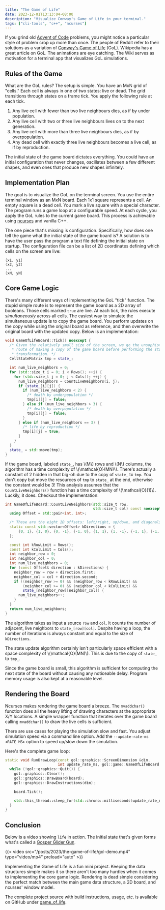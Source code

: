 ```yaml
---
title: "The Game of Life"
date: 2023-12-01T13:13:04-08:00
description: "Visualize Conway's Game of Life in your terminal."
tags: ["cli-tools", "c++", "ncurses"]
---
```


If you grind old [Advent of Code][1] problems, you might notice a particular
style of problem crop up more than once. The people of Reddit refer to their
solutions as a variation of [Conway's Game of Life][2] (GoL). Wikipedia has a
great article on GoL. The animations are eye catching. The Wiki serves as
motivation for a terminal app that visualizes GoL simulations.

## Rules of the Game

What are the GoL rules? The setup is simple. You have an MxN grid of "cells."
Each cell is always in one of two states: live or dead. The grid transitions
through states on a frame tick. You apply the following rule at each tick.

1. Any live cell with fewer than two live neighbours dies, as if by
   under population.
2. Any live cell with two or three live neighbours lives on to the next
   generation.
3. Any live cell with more than three live neighbours dies, as if by
   overpopulation.
4. Any dead cell with exactly three live neighbours becomes a live cell, as if
   by reproduction.

The initial state of the game board dictates everything. You could have an
initial configuration that never changes, oscillates between a few different
shapes, and even ones that produce new shapes infinitely.

## Implementation Plan

The goal is to visualize the GoL on the terminal screen. You use the entire
terminal window as an MxN board. Each 1x1 square represents a cell. An empty
square is a dead cell. You mark a live square with a special character. The
program runs a game loop at a configurable speed. At each cycle, you apply the
GoL rules to the current game board. This process is achievable using
[ncurses][3] and vanilla C++.

The one piece that's missing is configuration. Specifically, how does one tell
the game what the initial state of the game board is? A solution is to have the
user pass the program a text file defining the initial state on startup. The
configuration file can be a list of 2D coordinates defining which cells on the
screen are live:

```text
(x1, y1)
(x2, y2)
...
(xN, yN)
```

## Core Game Logic

There's many different ways of implementing the GoL "tick" function. The stupid
simple route is to represent the game board as a 2D array of booleans. Those
cells marked `true` are live. At each tick, the rules execute _simultaneously_
across all cells. The easiest way to simulate the simultaneous update is to copy
the game board. You perform updates on the copy while using the original board
as reference, and then overwrite the original board with the updated copy. Below
is an implementation:

```cpp
void GameOfLifeBoard::Tick() noexcept {
  /* Given the relatively small size of the screen, we go the unsophisticated
   * route of making a copy of the game board before performing the state
   * transformation. */
  CellStateMatrix tmp = state_;

  int num_live_neighbors = 0;
  for (std::size_t i = 0; i < Rows(); ++i) {
    for (std::size_t j = 0; j < Cols(); ++j) {
      num_live_neighbors = CountLiveNeighbors(i, j);
      if (state_[i][j]) {
        if (num_live_neighbors < 2) {
          /* death by underpopulation */
          tmp[i][j] = false;
        } else if (num_live_neighbors > 3) {
          /* death by overpopulation */
          tmp[i][j] = false;
        }
      } else if (num_live_neighbors == 3) {
        /* life by reproduction */
        tmp[i][j] = true;
      }
    }
  }
  state_ = std::move(tmp);
}
```

If the game board, labeled `state_`, has \\(M\\) rows and \\(N\\) columns, the
algorithm has a time complexity of \\(\mathcal{O}(MN)\\). There's actually a
constant of 2 hidden in that big-oh due to the copy of `state_` to `tmp`. You
don't copy but move the resources of `tmp` to `state_` at the end, otherwise the
constant would be 3! This analysis assumes that the `CountLiveNeighbors()`
function has a time complexity of \\(\mathcal{O}(1)\\). Luckily, it does.
Checkout the implementation:

```cpp
int GameOfLifeBoard::CountLiveNeighbors(std::size_t row,
                                        std::size_t col) const noexcept {
  using Offset = std::pair<int, int>;

  /* These are the eight 2D offsets: left/right, up/down, and diagonals. */
  static const std::vector<Offset> kDirections = {
      {0, 1}, {1, 0}, {0, -1}, {-1, 0}, {1, 1}, {1, -1}, {-1, 1}, {-1, -1},
  };

  const int kRowLimit = Rows();
  const int kColLimit = Cols();
  int neighbor_row = 0;
  int neighbor_col = 0;
  int num_live_neighbors = 0;
  for (const Offset& direction : kDirections) {
    neighbor_row = row + direction.first;
    neighbor_col = col + direction.second;
    if ((neighbor_row >= 0) && (neighbor_row < kRowLimit) &&
        (neighbor_col >= 0) && (neighbor_col < kColLimit) &&
        state_[neighbor_row][neighbor_col]) {
      num_live_neighbors++;
    }
  }
  return num_live_neighbors;
}
```

The algorithm takes as input a source `row` and `col`. It counts the number of
adjacent, live neighbors to `state_[row][col]`. Despite having a loop, the
number of iterations is always constant and equal to the size of `kDirections`.

The state update algorithm certainly isn't particularly space efficient with a
space complexity of \\(\mathcal{O}(MN)\\). This is due to the copy of `state_`
to `tmp_`.

Since the game board is small, this algorithm is sufficient for computing the
next state of the board without causing any noticeable delay. Program memory
usage is also kept at a reasonable level.

## Rendering the Board

Ncurses makes rendering the game board a breeze. The `mvaddchar()` function does
all the heavy lifting of drawing characters at the appropriate X/Y locations. A
simple wrapper function that iterates over the game board calling `mvaddchar()`
to draw the live cells is sufficient.

There are use cases for playing the simulation slow and fast. You adjust
simulation speed via a command line option. Add the `--update-rate-ms <RATE_MS>`
option to speed up/slow down the simulation.

Here's the complete game loop:

```cpp
static void RunDrawLoop(const gol::graphics::ScreenDimension &dim,
                        int update_rate_ms, gol::game::GameOfLifeBoard &board) {
  while (!gol::graphics::Quit()) {
    gol::graphics::Clear();
    gol::graphics::DrawBoard(board);
    gol::graphics::DrawInstructions(dim);

    board.Tick();

    std::this_thread::sleep_for(std::chrono::milliseconds(update_rate_ms));
  }
}
```

## Conclusion

Below is a video showing `life` in action. The initial state that's given forms
what's called a [Gosper Glider Gun][5].

{{< video src="/posts/2023/the-game-of-life/gol-demo.mp4" type="video/mp4" preload="auto" >}}

Implementing the Game of Life is a fun mini project. Keeping the data structures
simple makes it so there aren't too many hurdles when it comes to implementing
the core game logic. Rendering is dead simple considering the perfect match
between the main game data structure, a 2D board, and ncurses' window model.

The complete project source with build instructions, usage, etc. is available on
GitHub under [game_of_life][4].

[1]: https://adventofcode.com/
[2]: https://en.wikipedia.org/wiki/Conway%27s_Game_of_Life
[3]: https://en.wikipedia.org/wiki/Ncurses
[4]: https://github.com/ivan-guerra/game_of_life
[5]: https://conwaylife.com/wiki/Gosper_glider_gun
